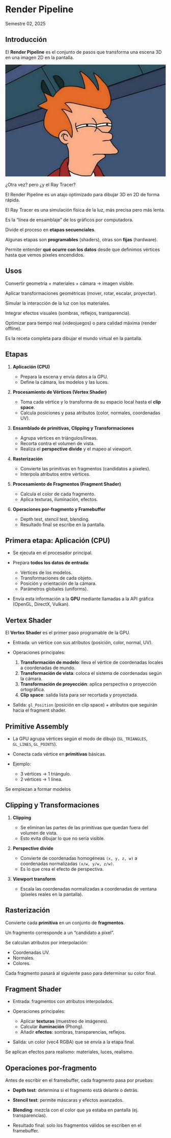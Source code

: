 # Render Pipeline
Semestre 02, 2025



## Introducción


El **Render Pipeline** es el conjunto de pasos que transforma una escena 3D en una imagen 2D en la pantalla. 


<img src="../assets/img/fry.png" />

¿Otra vez? pero ¿y el Ray Tracer?


El Render Pipeline es un atajo optimizado para dibujar 3D en 2D de forma rápida.


El Ray Tracer es una simulación física de la luz, más precisa pero más lenta. 


Es la “línea de ensamblaje” de los gráficos por computadora.


Divide el proceso en **etapas secuenciales**.


Algunas etapas son **programables** (shaders), otras son **fijas** (hardware).


Permite entender **qué ocurre con los datos** desde que definimos vértices hasta que vemos píxeles encendidos.



## Usos


Convertir geometría + materiales + cámara → imagen visible.


Aplicar transformaciones geométricas (mover, rotar, escalar, proyectar).


Simular la interacción de la luz con los materiales.


Integrar efectos visuales (sombras, reflejos, transparencia).


Optimizar para tiempo real (videojuegos) o para calidad máxima (render offline).


Es la receta completa para dibujar el mundo virtual en la pantalla.



## Etapas


1. **Aplicación (CPU)**
   - Prepara la escena y envía datos a la GPU.
   - Define la cámara, los modelos y las luces.


2. **Procesamiento de Vértices (Vertex Shader)**
   - Toma cada vértice y lo transforma de su espacio local hasta el **clip space**.
   - Calcula posiciones y pasa atributos (color, normales, coordenadas UV).


3. **Ensamblado de primitivas, Clipping y Transformaciones**
   - Agrupa vértices en triángulos/líneas.
   - Recorta contra el volumen de vista.
   - Realiza el **perspective divide** y el mapeo al viewport.


4. **Rasterización**
   - Convierte las primitivas en fragmentos (candidatos a píxeles).
   - Interpola atributos entre vértices.


5. **Procesamiento de Fragmentos (Fragment Shader)**
   - Calcula el color de cada fragmento.
   - Aplica texturas, iluminación, efectos.


6. **Operaciones por-fragmento y Framebuffer**
   - Depth test, stencil test, blending.
   - Resultado final se escribe en la pantalla.



## Primera etapa: Aplicación (CPU)


- Se ejecuta en el procesador principal.

- Prepara **todos los datos de entrada**:
  - Vértices de los modelos.
  - Transformaciones de cada objeto.
  - Posición y orientación de la cámara.
  - Parámetros globales (uniforms).


- Envía esta información a la **GPU** mediante llamadas a la API gráfica (OpenGL, DirectX, Vulkan).



## Vertex Shader


El **Vertex Shader** es el primer paso programable de la GPU.


- Entrada: un vértice con sus atributos (posición, color, normal, UV).


- Operaciones principales:
  1. **Transformación de modelo**: lleva el vértice de coordenadas locales a coordenadas de mundo.
  2. **Transformación de vista**: coloca el sistema de coordenadas según la cámara.
  3. **Transformación de proyección**: aplica perspectiva o proyección ortográfica.
  4. **Clip space**: salida lista para ser recortada y proyectada.


- Salida: `gl_Position` (posición en clip space) + atributos que seguirán hacia el fragment shader.



## Primitive Assembly


- La GPU agrupa vértices según el modo de dibujo (`GL_TRIANGLES`, `GL_LINES`, `GL_POINTS`).


- Conecta cada vértice en **primitivas** básicas.


- Ejemplo:
  - 3 vértices → 1 triángulo.
  - 2 vértices → 1 línea.


Se empiezan a formar modelos



## Clipping y Transformaciones


1. **Clipping**
   - Se eliminan las partes de las primitivas que quedan fuera del volumen de vista.
   - Esto evita dibujar lo que no sería visible.


2. **Perspective divide**
   - Convierte de coordenadas homogéneas `(x, y, z, w)` a coordenadas normalizadas `(x/w, y/w, z/w)`.
   - Es lo que crea el efecto de perspectiva.


3. **Viewport transform**
   - Escala las coordenadas normalizadas a coordenadas de ventana (píxeles reales en la pantalla).



## Rasterización


Convierte cada **primitiva** en un conjunto de **fragmentos**.


Un fragmento corresponde a un “candidato a píxel”.


Se calculan atributos por interpolación:
  - Coordenadas UV.
  - Normales.
  - Colores.


Cada fragmento pasará al siguiente paso para determinar su color final.



## Fragment Shader


- Entrada: fragmentos con atributos interpolados.


- Operaciones principales:
  - Aplicar **texturas** (muestreo de imágenes).
  - Calcular **iluminación** (Phong).
  - Añadir **efectos**: sombras, transparencias, reflejos.


- Salida: un color (vec4 RGBA) que se envía a la etapa final.


Se aplican efectos para realismo: materiales, luces, realismo.



## Operaciones por-fragmento


Antes de escribir en el framebuffer, cada fragmento pasa por pruebas:


- **Depth test**: determina si el fragmento está delante o detrás.


- **Stencil test**: permite máscaras y efectos avanzados.


- **Blending**: mezcla con el color que ya estaba en pantalla (ej. transparencias).


- Resultado final: solo los fragmentos válidos se escriben en el framebuffer.
